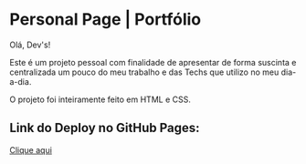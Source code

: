 # Personal Page | Portfólio

Olá, Dev's!

Este é um projeto pessoal com finalidade de apresentar de forma suscinta e centralizada um pouco do meu trabalho e das Techs que utilizo no meu dia-a-dia.

O projeto foi inteiramente feito em HTML e CSS.

## Link do Deploy no GitHub Pages:

<a href="https://bruno-costa-fig.github.io/portfolio/">Clique aqui</a>

